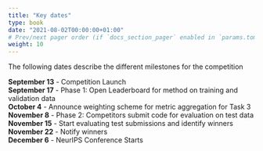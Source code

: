 ```yaml
---
title: "Key dates"
type: book
date: "2021-08-02T00:00:00+01:00"
# Prev/next pager order (if `docs_section_pager` enabled in `params.toml`)
weight: 10
---
```


The following dates describe the different milestones for the competition

**September 13** - Competition Launch  
**September 17** - Phase 1: Open Leaderboard for method on training and validation data  
**October 4** - Announce weighting scheme for metric aggregation for Task 3  
**November 8** - Phase 2: Competitors submit code for evaluation on test data  
**November 15** - Start evaluating test submissions and identify winners  
**November 22** - Notify winners  
**December 6** - NeurIPS Conference Starts  
